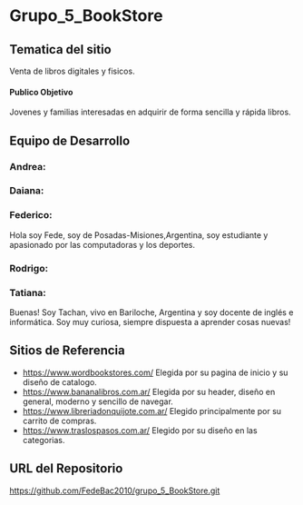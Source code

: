 # Grupo_5_BookStore
## Tematica del sitio
Venta de libros digitales y fisicos.

#### Publico Objetivo
Jovenes y familias interesadas en adquirir de forma sencilla y rápida libros.

## Equipo de Desarrollo

### Andrea:

### Daiana:

### Federico: 
Hola soy Fede, soy de Posadas-Misiones,Argentina, soy estudiante y apasionado por las computadoras y los deportes.

### Rodrigo:

### Tatiana:
Buenas! Soy Tachan, vivo en Bariloche, Argentina y soy docente de inglés e informática. Soy muy curiosa, siempre dispuesta a aprender cosas nuevas!

## Sitios de Referencia
* https://www.wordbookstores.com/
Elegida por su pagina de inicio y su diseño de catalogo.
* https://www.bananalibros.com.ar/
Elegida por su header, diseño en general, moderno y sencillo de navegar.
* https://www.libreriadonquijote.com.ar/
Elegido principalmente por su carrito de compras.
* https://www.traslospasos.com.ar/
Elegido por su diseño en las categorias.

## URL del Repositorio
https://github.com/FedeBac2010/grupo_5_BookStore.git
